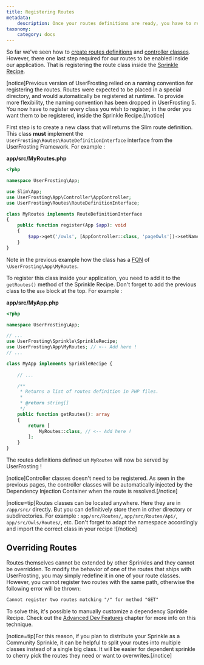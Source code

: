 ```yaml
---
title: Registering Routes
metadata:
    description: Once your routes definitions are ready, you have to register them inside your Sprinkle Recipe.
taxonomy:
    category: docs
---
```


So far we've seen how to [create routes definitions](/routes-and-controllers/front-controller) and [controller classes](/routes-and-controllers/controller-classes). However, there one last step required for our routes to be enabled inside our application. That is registering the route class inside the [Sprinkle Recipe](/sprinkles/recipe#routes). 

[notice]Previous version of UserFrosting relied on a naming convention for registering the routes. Routes were expected to be placed in a special directory, and would automatically be registered at runtime. To provide more flexibility, the naming convention has been dropped in UserFrosting 5. You now have to register every class you wish to register, in the order you want them to be registered, inside the Sprinkle Recipe.[/notice]

First step is to create a new class that will returns the Slim route definition. This class **must** implement the `UserFrosting\Routes\RouteDefinitionInterface` interface from the UserFrosting Framework. For example : 

**app/src/MyRoutes.php**
```php
<?php

namespace UserFrosting\App;

use Slim\App;
use UserFrosting\App\Controller\AppController;
use UserFrosting\Routes\RouteDefinitionInterface;

class MyRoutes implements RouteDefinitionInterface
{
    public function register(App $app): void
    {
        $app->get('/owls', [AppController::class, 'pageOwls'])->setName('page.owls');
    }
}
```

Note in the previous example how the class has a [FQN](https://www.php.net/manual/en/language.namespaces.rules.php) of `\UserFrosting\App\MyRoutes`. 

To register this class inside your application, you need to add it to the `getRoutes()` method of the Sprinkle Recipe. Don't forget to add the previous class to the `use` block at the top. For example :

**app/src/MyApp.php**
```php
<?php

namespace UserFrosting\App;

// ...
use UserFrosting\Sprinkle\SprinkleRecipe;
use UserFrosting\App\MyRoutes; // <-- Add here !
// ...

class MyApp implements SprinkleRecipe {
    
    // ... 

    /**
     * Returns a list of routes definition in PHP files.
     *
     * @return string[]
     */
    public function getRoutes(): array
    {
        return [
            MyRoutes::class, // <-- Add here !
        ];
    }
}
```

The routes definitions defined un `MyRoutes` will now be served by UserFrosting !

[notice]Controller classes doesn't need to be registered. As seen in the previous pages, the controller classes will be automatically injected by the Dependency Injection Container when the route is resolved.[/notice]

[notice=tip]Routes classes can be located anywhere. Here they are in `/app/src/` directly. But you can definitively store them in other directory or subdirectories. For example : `app/src/Routes/`, `app/src/Routes/Api/`, `app/src/Owls/Routes/`, etc. Don't forget to adapt the namespace accordingly and import the correct class in your recipe ![/notice]

## Overriding Routes

Routes themselves cannot be extended by other Sprinkles and they cannot be overridden. To modify the behavior of one of the routes that ships with UserFrosting, you may simply redefine it in one of your route classes. However, you cannot register two routes with the same path, otherwise the following error will be thrown:

```txt
Cannot register two routes matching "/" for method "GET"
```

To solve this, it's possible to manually customize a dependency Sprinkle Recipe. Check out the [Advanced Dev Features](/advanced) chapter for more info on this technique.
 <!-- TODO : Update link when page is created -->

[notice=tip]For this reason, if you plan to distribute your Sprinkle as a Community Sprinkle, it can be helpful to split your routes into multiple classes instead of a single big class. It will be easier for dependent sprinkle to cherry pick the routes they need or want to overwrites.[/notice]
